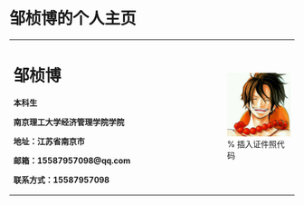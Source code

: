 # 邹桢博的个人主页

<table border="0">
  <tr>
    <td width="75%">
      <h1>邹桢博</h1>
      <p><b>本科生</b></p>
      <p><b>南京理工大学经济管理学院学院</b></p>
      <p><b>地址：江苏省南京市</b></p>
      <p><b>邮箱：15587957098@qq.com</b></p>
      <p><b>联系方式：15587957098<p><b>
    </td>
    <td width="25%">
      <img src="/zzb.jpg" width="100%">      % 插入证件照代码
    </td>
  </tr>
</table>
